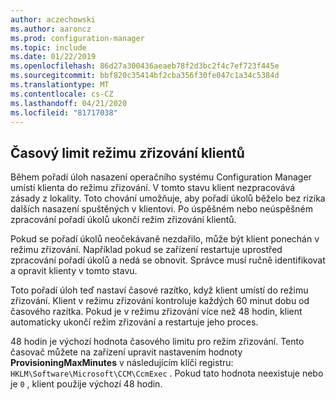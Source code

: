 ```yaml
---
author: aczechowski
ms.author: aaroncz
ms.prod: configuration-manager
ms.topic: include
ms.date: 01/22/2019
ms.openlocfilehash: 86d27a300436aeaeb78f2d3bc2f4c7ef723f445e
ms.sourcegitcommit: bbf820c35414bf2cba356f30fe047c1a34c5384d
ms.translationtype: MT
ms.contentlocale: cs-CZ
ms.lasthandoff: 04/21/2020
ms.locfileid: "81717038"
---
```

## <a name="client-provisioning-mode-timeout"></a><a name="bkmk_osdprov"></a>Časový limit režimu zřizování klientů
<!--3197824-->

Během pořadí úloh nasazení operačního systému Configuration Manager umístí klienta do režimu zřizování. V tomto stavu klient nezpracovává zásady z lokality. Toto chování umožňuje, aby pořadí úkolů běželo bez rizika dalších nasazení spuštěných v klientovi. Po úspěšném nebo neúspěšném zpracování pořadí úkolů ukončí režim zřizování klientů.

Pokud se pořadí úkolů neočekávaně nezdařilo, může být klient ponechán v režimu zřizování. Například pokud se zařízení restartuje uprostřed zpracování pořadí úkolů a nedá se obnovit. Správce musí ručně identifikovat a opravit klienty v tomto stavu. 

Toto pořadí úloh teď nastaví časové razítko, když klient umístí do režimu zřizování. Klient v režimu zřizování kontroluje každých 60 minut dobu od časového razítka. Pokud je v režimu zřizování více než 48 hodin, klient automaticky ukončí režim zřizování a restartuje jeho proces. 

48 hodin je výchozí hodnota časového limitu pro režim zřizování. Tento časovač můžete na zařízení upravit nastavením hodnoty **ProvisioningMaxMinutes** v následujícím klíči registru: `HKLM\Software\Microsoft\CCM\CcmExec` . Pokud tato hodnota neexistuje nebo je `0` , klient použije výchozí 48 hodin. 

<!-- 
The following diagrams show the process flow for the task sequence and the client:

#### Task sequence
![Flow diagram of task sequence setting provisioning mode](../../media/3197824-ts-flow.png) 

#### Client remediation
![Flow diagram of client exiting provisioning mode](../../media/3197824-client-flow.png) 

-->
